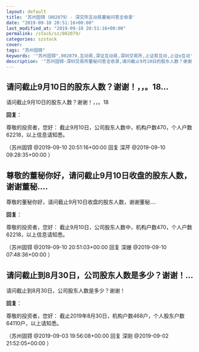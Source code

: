 ```yaml
---
layout: default
title: '苏州固锝（002079）- 深交所互动易董秘问答全收录'
date: "2019-09-10 20:51:16+00:00"
last_modified_at: "2019-09-10 20:51:16+00:00"
permalink: /stock/sz/002079/
categories: szstock
cover: 
tags: "苏州固锝"
keywords: '"苏州固锝",002079,互动易,深证互动易,深圳交易所,上证易互动,上证e互动'
description: '"苏州固锝-深圳交易所董秘问答全收录,请问截止9月10日的股东人数？谢谢！，，。18"'
---
```


## 请问截止9月10日的股东人数？谢谢！，，。18...

请问截止9月10日的股东人数？谢谢！，，。18

**回复**：

尊敬的投资者，您好：
  截止9月10日，公司股东人数中，机构户数470，个人户数62218，以上信息请知悉。 

（苏州固锝  @2019-09-10 20:51:16+00:00 回复 深芹  @2019-09-10 09:28:35+00:00 ）

## 尊敬的董秘你好，请问截止9月10日收盘的股东人数，谢谢董秘....

尊敬的董秘你好，请问截止9月10日收盘的股东人数，谢谢董秘....

**回复**：

尊敬的投资者，您好：
  截止9月10日，公司股东人数中，机构户数470，个人户数62218，以上信息请知悉。 

（苏州固锝  @2019-09-10 20:51:03+00:00 回复 深姗  @2019-09-10 07:48:36+00:00 ）

## 请问截止到8月30日，公司股东人数是多少？谢谢！...

请问截止到8月30日，公司股东人数是多少？谢谢！

**回复**：

尊敬的投资者，您好：
  截止2019年8月30日，机构户数468户，个人股东户数64110户，以上请知悉。 

（苏州固锝  @2019-09-03 19:56:08+00:00 回复 深刚  @2019-09-02 21:52:05+00:00 ）

